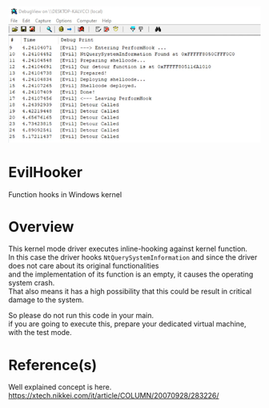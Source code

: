 ![IMAGE](image.png)

# EvilHooker
Function hooks in Windows kernel

# Overview

This kernel mode driver executes inline-hooking against kernel function.  
In this case the driver hooks `NtQuerySystemInformation` and since the driver does not care about its original functionalities  
and the implementation of its function is an empty, it causes the operating system crash.  
That also means it has a high possibility that this could be result in critical damage to the system.

So please do not run this code in your main.  
if you are going to execute this, prepare your dedicated virtual machine, with the test mode.

# Reference(s)

Well explained concept is here.  
https://xtech.nikkei.com/it/article/COLUMN/20070928/283226/
